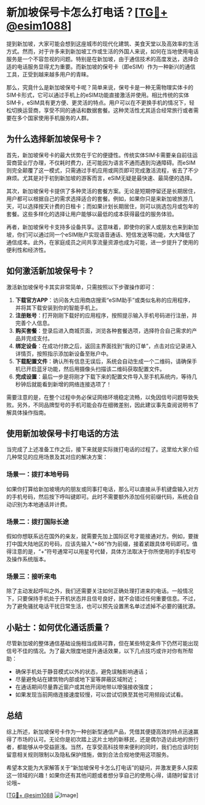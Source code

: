 # 新加坡保号卡怎么打电话？[[TG💪+ @esim1088](https://t.me/s/esim1088)]

提到新加坡，大家可能会想到这座城市的现代化建筑、美食天堂以及高效率的生活方式。然而，对于许多来到新加坡工作或生活的外国人来说，如何在当地使用电话服务是一个不容忽视的问题。特别是在新加坡，由于通信技术的高度发达，选择合适的电话服务显得尤为重要。而新加坡的保号卡（即eSIM）作为一种新兴的通信工具，正受到越来越多用户的青睐。

那么，究竟什么是新加坡保号卡呢？简单来说，保号卡是一种无需物理实体卡的SIM卡形式，它可以通过手机上的eSIM功能直接激活并使用。相比传统的实体SIM卡，eSIM具有更方便、更灵活的特点。用户可以在不更换手机的情况下，轻松切换运营商，享受不同的通话和数据套餐。这种灵活性尤其适合经常旅行或者需要在多个国家使用手机服务的人群。

## 为什么选择新加坡保号卡？

首先，新加坡保号卡的最大优势在于它的便捷性。传统实体SIM卡需要亲自前往运营商营业厅办理，不仅耗时费力，还可能因为语言不通而遇到沟通障碍。而eSIM则完全颠覆了这一模式，只需通过手机应用或网页即可完成激活流程，省去了不少麻烦。尤其是对于初到新加坡的游客而言，eSIM无疑是最快速、最简便的选择。

其次，新加坡保号卡提供了多种灵活的套餐方案。无论是短期停留还是长期居住，用户都可以根据自己的需求选择适合的套餐。例如，如果你只是来新加坡旅游几天，可以选择按天计费的日租卡；而如果计划长期居住，则可以挑选包月或包年的套餐。这些多样化的选择让用户能够以最低的成本获得最佳的服务体验。

再者，新加坡保号卡支持多设备共享。这意味着，即使你的家人或朋友也来到新加坡，你们可以通过同一个eSIM账户实现语音通话、短信发送等功能，大大降低了通信成本。此外，在家庭成员之间共享流量资源也成为可能，进一步提升了使用的便利性和经济性。

## 如何激活新加坡保号卡？

激活新加坡保号卡其实非常简单，只需按照以下步骤操作即可：

1. **下载官方APP**：访问各大应用商店搜索“eSIM助手”或类似名称的应用程序，并将其下载安装到你的智能手机上。
2. **注册账号**：打开刚刚下载好的应用程序，按照提示输入手机号码进行注册，并完善个人信息。
3. **购买套餐**：登录后进入商城页面，浏览各种套餐选项，选择符合自己需求的产品并完成支付。
4. **绑定设备**：在成功付款之后，返回主界面找到“我的订单”，点击对应记录进入详情页，按照指示添加新设备至账户中。
5. **下载配置文件**：确认所有信息无误后，系统会自动生成一个二维码，请确保手机已开启蓝牙功能，然后用摄像头扫描该二维码获取配置文件。
6. **完成设置**：最后一步是将刚才下载下来的配置文件导入至手机系统内，等待几秒钟后就能看到新增的网络连接选项了！

需要注意的是，在整个过程中务必保证网络环境稳定流畅，以免因信号问题导致失败。另外，不同品牌型号的手机可能会存在细微差别，因此建议事先查阅说明书了解具体操作指南。

## 使用新加坡保号卡打电话的方法

当完成了上述准备工作之后，接下来就是实际拨打电话的过程了。这里给大家介绍几种常见的应用场景及其对应的解决方案：

### 场景一：拨打本地号码
如果你打算给新加坡境内的朋友或同事打电话，那么可以直接从手机键盘输入对方的手机号码，然后按下呼叫键即可。此时不需要额外添加任何前缀代码，系统会自动识别为本地通话并计费。

### 场景二：拨打国际长途
假如你想联系远在国外的亲友，就需要先加上国际区号才能接通对方。例如，要拨打中国大陆地区的号码，应该先输入“+86”作为前缀，接着紧跟具体号码即可。值得注意的是，“+”符号通常可以用星号代替，具体方法取决于你所使用的手机型号及操作系统版本。

### 场景三：接听来电
除了主动发起呼叫之外，我们还需要关注如何正确处理打进来的电话。一般情况下，只要保持手机处于开机状态并且信号良好，就不会错过任何重要信息。不过，为了避免骚扰电话干扰日常生活，也可以预先设置黑名单过滤掉不必要的骚扰源。

## 小贴士：如何优化通话质量？

尽管新加坡的整体通信基础设施相当成熟可靠，但在某些特定条件下仍然可能出现信号不佳的情况。为了最大限度地提升通话效果，以下几点技巧或许对你有所帮助：

- 确保手机处于静音模式以外的状态，避免误触影响通话；
- 尽量避免站在建筑物内部或地下室等屏蔽区域附近；
- 在通话期间尽量靠近窗户或其他开阔地带以增强接收强度；
- 如果发现当前网络连接速度较慢，可以尝试切换至其他可用频段试试看。

## 总结

综上所述，新加坡保号卡作为一种创新型通信产品，凭借其便捷高效的特点迅速赢得了市场的认可。无论你是初次踏上这片土地的新移民，还是偶尔造访此地的旅行者，都能够从中受益匪浅。当然，在享受高科技带来便利的同时，我们也应该时刻留意相关规则限制以及隐私保护措施，做到合法合规地使用这项服务。

希望本文能为大家解答关于“新加坡保号卡怎么打电话”的疑问，并激发更多人探索这一领域的兴趣！如果你还有其他问题或者想分享自己的使用心得，请随时留言讨论哦~

[[TG💪+ @esim1088](https://t.me/s/esim1088) ![Image](https://i.postimg.cc/4NQfJmqS/Snipaste-2025-05-13-00-14-12.png)]